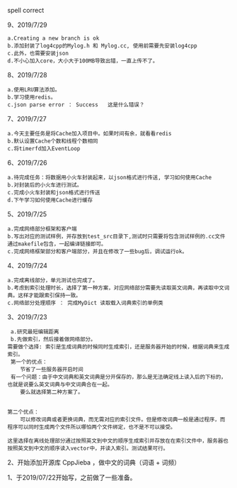 
spell correct



9、2019/7/29

    a.Creating a new branch is ok
    b.添加封装了log4cpp的Mylog.h 和 Mylog.cc, 使用前需要先安装log4cpp
    c.此外，也需要安装json
    d.不小心加入core，大小大于100MB导致出错，一直上传不了。


8、2019/7/28
    
    a.使用LRU算法添加。
    b.学习使用redis。
    c.json parse error ： Success   这是什么错误？


7、2019/7/27

    a.今天主要任务是将Cache加入项目中。如果时间有余，就看看redis
    b.默认设置Cache个数和线程个数相同
    c.将timerfd加入EventLoop

6、2019/7/26

    a.待完成任务：将数据用小火车封装起来，以json格式进行传送, 学习如何使用Cache
    b.对封装后的小火车进行测试。
    c.完成小火车封装和json格式进行传送
    d.下午学习如何使用Cache进行缓存

5、2019/7/25

    a.完成网络部分框架和客户端
    b.写出对应的测试样例，并存放到test_src目录下,测试时只需要将包含测试样例的.cc文件
    通过makefile包含，一起编译链接即可。
    c.完成网络框架部分和客户端部分，并且在修改了一些bug后，调试运行ok。

4、2019/7/24

    a.完成离线部分，单元测试也完成了。
    b.考虑到索引处理时长，选择了第一种方案，对应网络部分需要先读取英文词典，再读取中文词典。这样才能跟索引保持一致。
    c.网络部分处理顺序 ： 完成MyDict 读取载入词典索引的单例类

    
3、2019/7/23

     a.研究最短编辑距离
     b.先做索引，然后接着做网络部分。
    需要做个选择: 索引是生成词典的时候同时生成索引，还是服务器开始的时候，根据词典来生成索引。
     第一个的优点：
        节省了一些服务器开启时间
     有一个问题：由于中文词典和英文词典是分开保存的，那么是无法确定线上读入后的下标的，也就是说要么英文词典与中文词典合在一起。
        要么就选择第二种方案了。
        

    第二个优点：
        可以修改词典或者更换词典，而无需对应的索引文件。但是修改词典一般是通过程序，而程序可以同时生成两个文件所以哪怕两个文件绑定，也不是不可以接受。
    
    这里选择在离线处理部分通过按照英文到中文的顺序生成索引并存放在在索引文件中，服务器也按照英文到中文的顺序读入vector中，并读入索引。测试结果可行。



2、开始添加开源库 CppJieba ，做中文的词典（词语 + 词频）

1、于2019/07/22开始写，之前做了一些准备。




